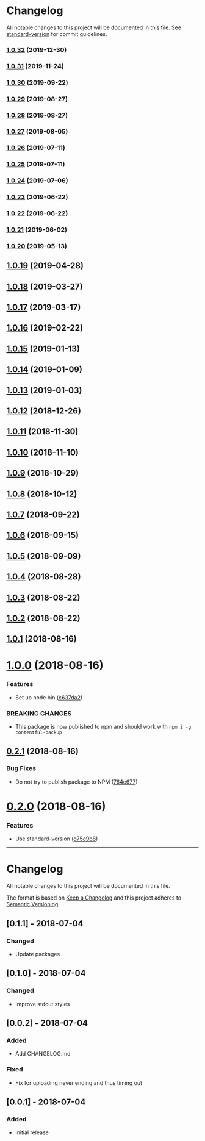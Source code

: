 # Changelog

All notable changes to this project will be documented in this file. See [standard-version](https://github.com/conventional-changelog/standard-version) for commit guidelines.

### [1.0.32](https://github.com/iiroj/contentful-backup/compare/v1.0.31...v1.0.32) (2019-12-30)

### [1.0.31](https://github.com/iiroj/contentful-backup/compare/v1.0.30...v1.0.31) (2019-11-24)

### [1.0.30](https://github.com/iiroj/contentful-backup/compare/v1.0.29...v1.0.30) (2019-09-22)

### [1.0.29](https://github.com/iiroj/contentful-backup/compare/v1.0.28...v1.0.29) (2019-08-27)

### [1.0.28](https://github.com/iiroj/contentful-backup/compare/v1.0.27...v1.0.28) (2019-08-27)

### [1.0.27](https://github.com/iiroj/contentful-backup/compare/v1.0.26...v1.0.27) (2019-08-05)

### [1.0.26](https://github.com/iiroj/contentful-backup/compare/v1.0.25...v1.0.26) (2019-07-11)



### [1.0.25](https://github.com/iiroj/contentful-backup/compare/v1.0.24...v1.0.25) (2019-07-11)



### [1.0.24](https://github.com/iiroj/contentful-backup/compare/v1.0.23...v1.0.24) (2019-07-06)



### [1.0.23](https://github.com/iiroj/contentful-backup/compare/v1.0.22...v1.0.23) (2019-06-22)



### [1.0.22](https://github.com/iiroj/contentful-backup/compare/v1.0.21...v1.0.22) (2019-06-22)



### [1.0.21](https://github.com/iiroj/contentful-backup/compare/v1.0.20...v1.0.21) (2019-06-02)



### [1.0.20](https://github.com/iiroj/contentful-backup/compare/v1.0.19...v1.0.20) (2019-05-13)



## [1.0.19](https://github.com/iiroj/contentful-backup/compare/v1.0.18...v1.0.19) (2019-04-28)



## [1.0.18](https://github.com/iiroj/contentful-backup/compare/v1.0.17...v1.0.18) (2019-03-27)



## [1.0.17](https://github.com/iiroj/contentful-backup/compare/v1.0.16...v1.0.17) (2019-03-17)



## [1.0.16](https://github.com/iiroj/contentful-backup/compare/v1.0.15...v1.0.16) (2019-02-22)



<a name="1.0.15"></a>
## [1.0.15](https://github.com/iiroj/contentful-backup/compare/v1.0.14...v1.0.15) (2019-01-13)



<a name="1.0.14"></a>
## [1.0.14](https://github.com/iiroj/contentful-backup/compare/v1.0.13...v1.0.14) (2019-01-09)



<a name="1.0.13"></a>
## [1.0.13](https://gitlab.com/iiroj/contentful-backup/compare/v1.0.12...v1.0.13) (2019-01-03)



<a name="1.0.12"></a>
## [1.0.12](https://gitlab.com/iiroj/contentful-backup/compare/v1.0.11...v1.0.12) (2018-12-26)



<a name="1.0.11"></a>
## [1.0.11](https://gitlab.com/iiroj/contentful-backup/compare/v1.0.10...v1.0.11) (2018-11-30)



<a name="1.0.10"></a>
## [1.0.10](https://gitlab.com/iiroj/contentful-backup/compare/v1.0.9...v1.0.10) (2018-11-10)



<a name="1.0.9"></a>
## [1.0.9](https://gitlab.com/iiroj/contentful-backup/compare/v1.0.8...v1.0.9) (2018-10-29)



<a name="1.0.8"></a>
## [1.0.8](https://gitlab.com/iiroj/contentful-backup/compare/v1.0.7...v1.0.8) (2018-10-12)



<a name="1.0.7"></a>
## [1.0.7](https://gitlab.com/iiroj/contentful-backup/compare/v1.0.6...v1.0.7) (2018-09-22)



<a name="1.0.6"></a>
## [1.0.6](https://gitlab.com/iiroj/contentful-backup/compare/v1.0.5...v1.0.6) (2018-09-15)



<a name="1.0.5"></a>
## [1.0.5](https://gitlab.com/iiroj/contentful-backup/compare/v1.0.4...v1.0.5) (2018-09-09)



<a name="1.0.4"></a>
## [1.0.4](https://gitlab.com/iiroj/contentful-backup/compare/v1.0.3...v1.0.4) (2018-08-28)



<a name="1.0.3"></a>
## [1.0.3](https://gitlab.com/iiroj/contentful-backup/compare/v1.0.2...v1.0.3) (2018-08-22)



<a name="1.0.2"></a>
## [1.0.2](https://gitlab.com/iiroj/contentful-backup/compare/v1.0.1...v1.0.2) (2018-08-22)



<a name="1.0.1"></a>
## [1.0.1](https://gitlab.com/iiroj/contentful-backup/compare/v1.0.0...v1.0.1) (2018-08-16)



<a name="1.0.0"></a>
# [1.0.0](https://gitlab.com/iiroj/contentful-backup/compare/v0.2.1...v1.0.0) (2018-08-16)


### Features

* Set up node bin ([c637da2](https://gitlab.com/iiroj/contentful-backup/commit/c637da2))


### BREAKING CHANGES

* This package is now published to npm and should work with `npm i -g contentful-backup`



<a name="0.2.1"></a>
## [0.2.1](https://gitlab.com/iiroj/contentful-backup/compare/v0.2.0...v0.2.1) (2018-08-16)


### Bug Fixes

* Do not try to publish package to NPM ([764c677](https://gitlab.com/iiroj/contentful-backup/commit/764c677))



<a name="0.2.0"></a>
# [0.2.0](https://gitlab.com/iiroj/contentful-backup/compare/v0.1.1...v0.2.0) (2018-08-16)


### Features

* Use standard-version ([d75e9b8](https://gitlab.com/iiroj/contentful-backup/commit/d75e9b8))



----

# Changelog
All notable changes to this project will be documented in this file.

The format is based on [Keep a Changelog](http://keepachangelog.com/en/1.0.0/)
and this project adheres to [Semantic Versioning](http://semver.org/spec/v2.0.0.html).

## [0.1.1] - 2018-07-04
### Changed
- Update packages

## [0.1.0] - 2018-07-04
### Changed
- Improve stdout styles

## [0.0.2] - 2018-07-04
### Added
- Add CHANGELOG.md
### Fixed
- Fix for uploading never ending and thus timing out

## [0.0.1] - 2018-07-04
### Added
- Initial release
